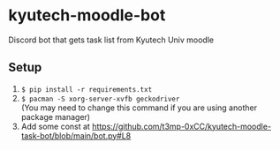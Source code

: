 # kyutech-moodle-bot    
Discord bot that gets task list from Kyutech Univ moodle  
## Setup

1. `$ pip install -r requirements.txt`
2. `$ pacman -S xorg-server-xvfb geckodriver`  
(You may need to change this command if you are using another package manager)  
3. Add some const at https://github.com/t3mp-0xCC/kyutech-moodle-task-bot/blob/main/bot.py#L8
